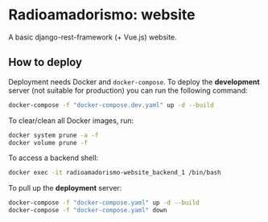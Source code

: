 # Radioamadorismo: website

A basic django-rest-framework (+ Vue.js) website.

## How to deploy

Deployment needs Docker and `docker-compose`. To deploy the **development**
server (not suitable for production) you can run the following command:

```sh
docker-compose -f "docker-compose.dev.yaml" up -d --build
```

To clear/clean all Docker images, run:

```sh
docker system prune -a -f
docker volume prune -f
```

To access a backend shell:

```sh
docker exec -it radioamadorismo-website_backend_1 /bin/bash
```

To pull up the **deployment** server:

```sh
docker-compose -f "docker-compose.yaml" up -d --build
docker-compose -f "docker-compose.yaml" down
```
